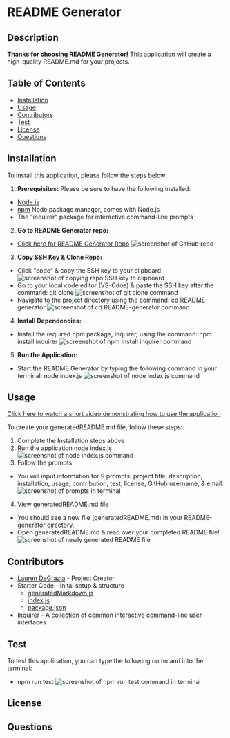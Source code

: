 # README Generator
## Description 
**Thanks for choosing README Generator!** This application will create a high-quality README.md for your projects.

## Table of Contents
- [Installation](#installation)
- [Usage](#usage)
- [Contributors](#contributors)
- [Test](#test)
- [License](#license)
- [Questions](#questions)

## Installation
To install this application, please follow the steps below:

1. **Prerequisites:** Please be sure to have the following installed:
- [Node.js](https://nodejs.or/)
- [npm](https://www.npmjs.com/) Node package manager, comes with Node.js
- The "inquirer" package for interactive command-line prompts
2. **Go to README Generator repo:** 
- [Click here for README Generator Repo](https://github.com/LDegraz/README-generator.git)
![screenshot of GitHub repo]()
3. **Copy SSH Key & Clone Repo:**
- Click "code" & copy the SSH key to your clipboard
![screenshot of copying repo SSH key to clipboard]()
- Go to your local code editor (VS-Cdoe) & paste the SSH key after the command: git clone
![screenshot of git clone command]()
- Navigate to the project directory using the command: cd README-generator
![screenshot of cd README-generator command]()
4. **Install Dependencies:**
- Install the required npm package, Inquirer, using the command: npm install inquirer
![screenshot of npm install inquirer command]()
5. **Run the Application:** 
- Start the README Generator by typing the following command in your terminal: node index.js
![screenshot of node index.js command]()

## Usage
[Click here to watch a short video demonstrating how to use the application]()

To create your generatedREADME.md file, follow these steps:
1. Complete the Installation steps above
2. Run the application
    node index.js
![screenshot of node index.js command]()
3. Follow the prompts
- You will input information for 9 prompts: project title, description, installation, usage, contribution, test, license, GitHub username, & email.
![screenshot of prompts in terminal]()
4. View generatedREADME.md file
- You should see a new file (generatedREADME.md) in your README-generator directory. 
- Open generatedREADME.md & read over your completed README file!
![screenshot of newly generated README file]()

## Contributors
- [Lauren DeGrazia](https://github.com/LDegraz/README-generator.git) - Project Creator 
- Starter Code - Inital setup & structure
    - [generatedMarkdown.js](./assets/starter-code/starter-utils/generateMarkdown.js)
    - [index.js](./assets/starter-code/starter-index.js)
    - [package.json](./assets/starter-code/starter-package.json)
- [Inquirer](https://www.npmjs.com/package/inquirer) - A collection of common interactive command-line user interfaces

## Test
To test this application, you can type the following command into the terminal:
- npm run test
![screenshot of npm run test command in terminal]()

## License


## Questions